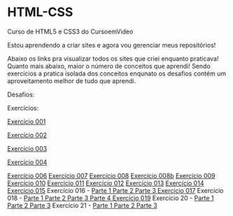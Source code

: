 # HTML-CSS
Curso de HTML5 e CSS3 do CursoemVideo

Estou aprendendo a criar sites e agora vou gerenciar meus repositórios!

Abaixo os links pra visualizar todos os sites que criei enquanto praticava! Quanto mais abaixo, maior o número de conceitos que aprendi! Sendo exercícios a pratica isolada dos conceitos enqunato os desafios contém um aproveitamento melhor de tudo que aprendi. 

Desafios:

Exercícios:
<p><a href="https://wallissondev.github.io/html-css/exercicios/ex001/index.html" target="_blank" rel="next">Exercício 001</a></p>
<p><a href="https://wallissondev.github.io/html-css/exercicios/ex002/index.html" target="_blank" rel="next">Exercício 002</a></p>
<p><a href="https://wallissondev.github.io/html-css/exercicios/ex003/index.html" target="_blank" rel="next">Exercício 003</a></p>
<p><a href="https://wallissondev.github.io/html-css/exercicios/ex004/index.html" target="_blank" rel="next">Exercício 004</a></p>
<a href="https://wallissondev.github.io/html-css/exercicios/ex006/index.html" target="_blank" rel="next">Exercício 006</a>
<a href="https://wallissondev.github.io/html-css/exercicios/ex007/index.html" target="_blank" rel="next">Exercício 007</a>
<a href="https://wallissondev.github.io/html-css/exercicios/ex008/index.html" target="_blank" rel="next">Exercício 008</a>
<a href="https://wallissondev.github.io/html-css/exercicios/ex008b/index.html" target="_blank" rel="next">Exercício 008b</a>
<a href="https://wallissondev.github.io/html-css/exercicios/ex009/index.html" target="_blank" rel="next">Exercício 009</a>
<a href="https://wallissondev.github.io/html-css/exercicios/ex010/index.html" target="_blank" rel="next">Exercício 010</a>
<a href="https://wallissondev.github.io/html-css/exercicios/ex011/index.html" target="_blank" rel="next">Exercício 011</a>
<a href="https://wallissondev.github.io/html-css/exercicios/ex012/index.html" target="_blank" rel="next">Exercício 012</a>
<a href="https://wallissondev.github.io/html-css/exercicios/ex013/index.html" target="_blank" rel="next">Exercício 013</a>
<a href="https://wallissondev.github.io/html-css/exercicios/ex014/index.html" target="_blank" rel="next">Exercício 014</a>
<a href="https://wallissondev.github.io/html-css/exercicios/ex015/index.html" target="_blank" rel="next">Exercício 015</a>
Exercício 016 - <a href="https://wallissondev.github.io/html-css/exercicios/ex016/cor01.html" target="_blank" rel="next"> Parte 1 </a><a href="https://wallissondev.github.io/html-css/exercicios/ex016/cor02.html" target="_blank" rel="next"> Parte 2 </a><a href="https://wallissondev.github.io/html-css/exercicios/ex016/cor03.html" target="_blank" rel="next"> Parte 3 </a>
<a href="https://wallissondev.github.io/html-css/exercicios/ex017/fonte01.html" target="_blank" rel="next">Exercício 017</a>
Exercício 018 - </a><a href="https://wallissondev.github.io/html-css/exercicios/ex018/fonte01.html" target="_blank" rel="next"> Parte 1 </a><a href="https://wallissondev.github.io/html-css/exercicios/ex018/fonte02.html" target="_blank" rel="next"> Parte 2 </a> <a href="https://wallissondev.github.io/html-css/exercicios/ex018/fonte002.html" target="_blank" rel="next"> Parte 3 </a> <a href="https://wallissondev.github.io/html-css/exercicios/ex018/fonte03.html" target="_blank" rel="next"> Parte 4 </a>
<a href="https://wallissondev.github.io/html-css/exercicios/ex019/seletor01.html" target="_blank" rel="next">Exercício 019</a>
Exercício 20 - <a href="https://wallissondev.github.io/html-css/exercicios/ex020/hover.html" target="_blank" rel="next">Parte 1 </a><a href="https://wallissondev.github.io/html-css/exercicios/ex020/links.html" target="_blank" rel="next">Parte 2 </a><a href="https://wallissondev.github.io/html-css/exercicios/ex020/pseudoclass.html" target="_blank" rel="next">Parte 3</a>
Exercício 21 - <a href="https://wallissondev.github.io/html-css/exercicios/ex021/caixa01.html" target="_blank" rel="next">Parte 1 </a><a href="https://wallissondev.github.io/html-css/exercicios/ex021/caixa02.html" target="_blank" rel="next">Parte 2 </a><a href="https://wallissondev.github.io/html-css/exercicios/ex021/caixa03.html" target="_blank" rel="next">Parte 3</a>